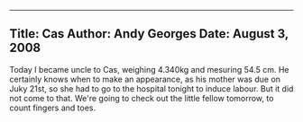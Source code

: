 -----
Title:  Cas
Author: Andy Georges
Date: August 3, 2008
-----







Today I became uncle to Cas, weighing 4.340kg and mesuring 54.5 cm. He
certainly knows when to make an appearance, as his mother was due on
Juky 21st, so she had to go to the hospital tonight to induce labour.
But it did not come to that. We're going to check out the little fellow
tomorrow, to count fingers and toes.




